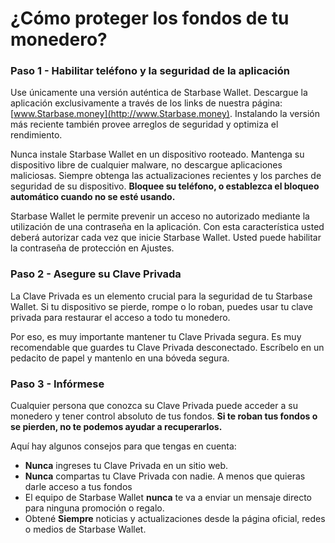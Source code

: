 # ¿Cómo proteger los fondos de tu monedero?

### Paso 1 - Habilitar teléfono y la seguridad de la aplicación

Use únicamente una versión auténtica de Starbase Wallet. Descargue la aplicación exclusivamente a través de los links de nuestra página: [www.Starbase.money](http://www.Starbase.money). Instalando la versión más reciente también provee arreglos de seguridad y optimiza el rendimiento.

Nunca instale Starbase Wallet en un dispositivo rooteado. Mantenga su dispositivo libre de cualquier malware, no descargue aplicaciones maliciosas. Siempre obtenga las actualizaciones recientes y los parches de seguridad de su dispositivo. **Bloquee su teléfono, o establezca el bloqueo automático cuando no se esté usando.**

Starbase Wallet le permite prevenir un acceso no autorizado mediante la utilización de una contraseña en la aplicación. Con esta característica usted deberá autorizar cada vez que inicie Starbase Wallet. Usted puede habilitar la contraseña de protección en Ajustes.

### Paso 2 - Asegure su Clave Privada

La Clave Privada es un elemento crucial para la seguridad de tu Starbase Wallet. Si tu dispositivo se pierde, rompe o lo roban, puedes usar tu clave privada para restaurar el acceso a todo tu monedero.

Por eso, es muy importante mantener tu Clave Privada segura. Es muy recomendable que guardes tu Clave Privada desconectado. Escríbelo en un pedacito de papel y mantenlo en una bóveda segura.

### Paso 3  - Infórmese

Cualquier persona que conozca su Clave Privada puede acceder a su monedero y tener control absoluto de tus fondos. **Si te roban tus fondos o se pierden, no te podemos ayudar a recuperarlos.**

Aquí hay algunos consejos para que tengas en cuenta:

- **Nunca** ingreses tu Clave Privada en un sitio web.
- **Nunca** compartas tu Clave Privada con nadie. A menos que quieras darle acceso a tus fondos 
- El equipo de Starbase Wallet **nunca** te va a enviar un mensaje directo para ninguna promoción o regalo.
- Obtené **Siempre** noticias y actualizaciones desde la página oficial, redes o medios de Starbase Wallet.

